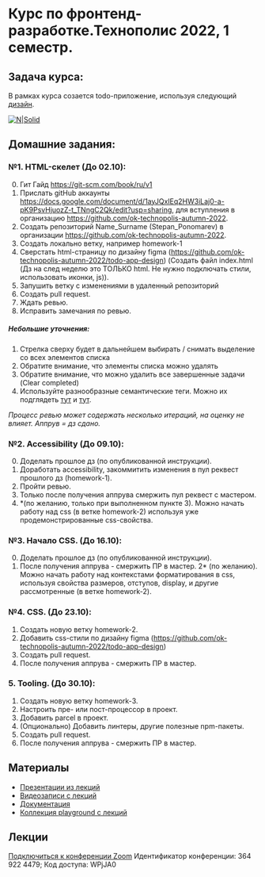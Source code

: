 # Курс по фронтенд-разработке.Технополис 2022, 1 семестр.

## Задача курса:
В рамках курса созается todo-приложение, используя следующий [дизайн](https://github.com/ok-technopolis-autumn-2022/todo-app-design).

[![N|Solid](https://github.com/ok-technopolis-autumn-2022/todo-app-design/blob/master/todo.png?raw=true)](https://github.com/ok-technopolis-autumn-2022/todo-app-design/blob/master/todo.png?raw=true)

## Домашние задания:
### №1. HTML-скелет (До 02.10):
0. Гит Гайд https://git-scm.com/book/ru/v1
1. Прислать gitHub аккаунты https://docs.google.com/document/d/1ayJQxIEq2HW3iLaj0-a-pK9PsvHjuozZ-t_TNngC2Qk/edit?usp=sharing, для вступления в организацию https://github.com/ok-technopolis-autumn-2022.
2. Создать репозиторий Name_Surname (Stepan_Ponomarev) в организации https://github.com/ok-technopolis-autumn-2022.
3. Создать локально ветку, например homework-1
4. Сверстать html-страницу по дизайну figma (https://github.com/ok-technopolis-autumn-2022/todo-app-design) (Создать файл index.html (Дз на след неделю это ТОЛЬКО html. Не нужно подключать стили, использовать иконки, js)).
5. Запушить ветку с изменениями в удаленный репозиторий
6. Создать pull request.
7. Ждать ревью.
8. Исправить замечания по ревью.

##### Небольшие уточнения: 
1) Стрелка сверху будет в дальнейшем выбирать / снимать выделение со всех элементов списка 
2) Обратите внимание, что элементы списка можно удалять 
3) Обратите внимание, что можно удалить все завершенные задачи (Clear completed) 
4) Используйте разнообразные семантические теги. Можно их подглядеть [тут](https://html5css.ru/html/html5_semantic_elements.php) и [тут](https://html5css.ru/tags/default.php). 

_Процесс ревью может содержать несколько итераций, на оценку не влияет. Аппрув = дз сдано._

### №2. Accessibility (До 09.10):
0. Доделать прошлое дз (по опубликованной инструкции).
1. Доработать accessibility, закоммитить изменения в пул реквест прошлого дз (homework-1).
2. Пройти ревью.
3. Только после получения аппрува смержить пул реквест с мастером.
4. *(по желанию, только при выполненном пункте 3). Можно начать работу над css (в ветке homework-2) используя уже продемонстрированные css-свойства.

### №3. Начало CSS. (До 16.10):
0. Доделать прошлое дз (по опубликованной инструкции).
1. После получения аппрува - смержить ПР в мастер.
2* (по желанию). Можно начать работу над контекстами форматирования в css, используя свойства размеров, отступов, display, и другие рассмотренные (в ветке homework-2).

### №4. CSS. (До 23.10):
1. Создать новую ветку homework-2.
2. Добавить css-стили по дизайну figma (https://github.com/ok-technopolis-autumn-2022/todo-app-design)
3. Создать pull request.
4. После получения аппрува - смержить ПР в мастер.

### 5. Tooling. (До 30.10):
1. Создать новую ветку homework-3.
2. Настроить пре- или пост-процессор в проект.
3. Добавить parcel в проект.
4. (Опционально) Добавить линтеры, другие полезные npm-пакеты.
5. Создать pull request.
6. После получения аппрува - смержить ПР в мастер.


## Материалы

- [Презентации из лекций](https://cloud.mail.ru/public/ritd/XDCUaqx9Q)
- [Видеозаписи с лекций](https://ok.ru/group/53245288710321/video/c10545073)
- [Документация](https://devdocs.io/)
- [Коллекция playground с лекций](https://codepen.io/collection/oEGEwZ)

## Лекции
[Подключиться к конференции Zoom](https://zoom.us/j/3649224479?pwd=QUZkMGdnL1BrQS9zQzhlOGsycVdzdz09)
Идентификатор конференции: 364 922 4479; Код доступа: WPjJA0
